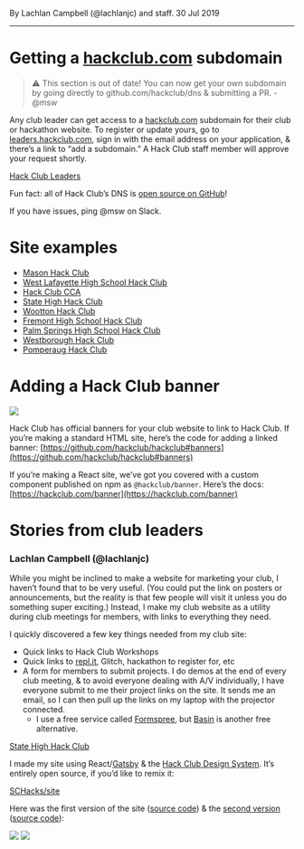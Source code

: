 By Lachlan Campbell (@lachlanjc) and staff. 30 Jul 2019

---

# Getting a [hackclub.com](http://hackclub.com) subdomain

> ⚠️ This section is out of date! You can now get your own subdomain by going directly to github.com/hackclub/dns & submitting a PR. -@msw

Any club leader can get access to a [hackclub.com](http://hackclub.com) subdomain for their club or hackathon website. To register or update yours, go to [leaders.hackclub.com](https://leaders.hackclub.com/), sign in with the email address on your application, & there’s a link to “add a subdomain.” A Hack Club staff member will approve your request shortly.

[Hack Club Leaders](https://leaders.hackclub.com/)

Fun fact: all of Hack Club’s DNS is [open source on GitHub](https://github.com/hackclub/dns)!

If you have issues, ping @msw on Slack.

# Site examples

- [Mason Hack Club](https://masonhackclub.com/)
- [West Lafayette High School Hack Club](https://wl.hackclub.com/)
- [Hack Club CCA](https://cca.hackclub.com/)
- [State High Hack Club](https://statehigh.hackclub.com)
- [Wootton Hack Club](https://hack.wootton.club/)
- [Fremont High School Hack Club](https://www.fhshackclub.com/)
- [Palm Springs High School Hack Club](https://pshs.hackclub.com/)
- [Westborough Hack Club](https://westborough.hackclub.com/)
- [Pomperaug Hack Club](https://pomperaug.hackclub.com/)

# Adding a Hack Club banner

![](https://cloud-pjoop60lr.vercel.app/0image-20190730-202428.png)

Hack Club has official banners for your club website to link to Hack Club. If you’re making a standard HTML site, here’s the code for adding a linked banner: [https://github.com/hackclub/hackclub#banners](https://github.com/hackclub/hackclub#banners)

If you’re making a React site, we’ve got you covered with a custom component published on npm as `@hackclub/banner`. Here’s the docs: [https://hackclub.com/banner](https://hackclub.com/banner)

# Stories from club leaders

### Lachlan Campbell (@lachlanjc)

While you might be inclined to make a website for marketing your club, I haven’t found that to be very useful. (You could put the link on posters or announcements, but the reality is that few people will visit it unless you do something super exciting.) Instead, I make my club website as a utility during club meetings for members, with links to everything they need.

I quickly discovered a few key things needed from my club site:

- Quick links to Hack Club Workshops
- Quick links to [repl.it](http://repl.it), Glitch, hackathon to register for, etc
- A form for members to submit projects. I do demos at the end of every club meeting, & to avoid everyone dealing with A/V individually, I have everyone submit to me their project links on the site. It sends me an email, so I can then pull up the links on my laptop with the projector connected.
  - I use a free service called [Formspree](https://formspree.io), but [Basin](https://usebasin.com/) is another free alternative.
        

[State High Hack Club](https://statehigh.hackclub.com)

I made my site using React/[Gatsby](https://www.gatsbyjs.org/) & the [Hack Club Design System](https://design.hackclub.com/). It’s entirely open source, if you’d like to remix it:

[SCHacks/site](https://github.com/schacks/site)

Here was the first version of the site ([source code](https://github.com/SCHacks/site/blob/e358fbd73a095f728843f19ff4e13f61cfa4d460/index.html)) & the [second version](https://5ba46bd1dd28ef740fcf3e9e--schacks.netlify.com/) ([source code](https://github.com/SCHacks/site/tree/8446a00fded449ee50110ec6182153d0c98596d4)):

![](https://cloud-pjoop60lr.vercel.app/2image-20190730-202530.png)
![](https://cloud-pjoop60lr.vercel.app/1image-20190730-202542.png)
